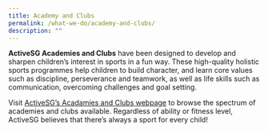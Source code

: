 ```yaml
---
title: Academy and Clubs
permalink: /what-we-do/academy-and-clubs/
description: ""
---
```

**ActiveSG Academies and Clubs** have been designed to develop and sharpen children’s interest in sports in a fun way. These high-quality holistic sports programmes help children to build character, and learn core values such as discipline, perseverance and teamwork, as well as life skills such as communication, overcoming challenges and goal setting. 

Visit [ActiveSG’s Acadamies and Clubs webpage](https://www.myactivesg.com/programmes/academy) to browse the spectrum of academies and clubs available. Regardless of ability or fitness level, ActiveSG believes that there’s always a sport for every child!